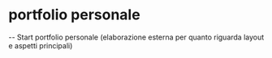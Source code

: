 # portfolio personale

-- Start portfolio personale (elaborazione esterna per quanto riguarda layout e aspetti principali)

